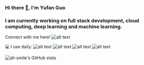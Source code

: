 ### Hi there 👋, I'm Yufan Guo 
### I am currently working on full stack development, cloud computing, deep learning and machine learning.
 Connect with me here!  ![alt text](https://img.shields.io/badge/-yg2742%40nyu.edu-blue)

💻 I use daily: ![alt text](https://img.shields.io/badge/Java-ED8B00?style=for-the-badge&logo=openjdk&logoColor=white) ![alt text](https://img.shields.io/badge/React-20232A?style=for-the-badge&logo=react&logoColor=61DAFB) ![alt text](https://img.shields.io/badge/Spring-6DB33F?style=for-the-badge&logo=spring&logoColor=white) ![alt text](https://img.shields.io/badge/React-20232A?style=for-the-badge&logo=react&logoColor=61DAFB)

![all-smile's GitHub stats](https://github-readme-stats.vercel.app/api?username=Iiiiiris77&show_icons=true&theme=tokyonight)






<!--
**Iiiiiris77/Iiiiiris77** is a ✨ _special_ ✨ repository because its `README.md` (this file) appears on your GitHub profile.

Here are some ideas to get you started:

- 🔭 I’m currently working on ...
- 🌱 I’m currently learning ...
- 👯 I’m looking to collaborate on ...
- 🤔 I’m looking for help with ...
- 💬 Ask me about ...
- 📫 How to reach me: ...
- 😄 Pronouns: ...
- ⚡ Fun fact: ...
-->
